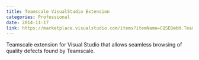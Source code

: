 ```yaml
---
title: Teamscale VisualStudio Extension
categories: Professional
date: 2014-11-17
link: https://marketplace.visualstudio.com/items?itemName=CQSEGmbH.Teamscale
---
```


Teamscale extension for Visual Studio that allows seamless browsing of quality defects found by Teamscale.